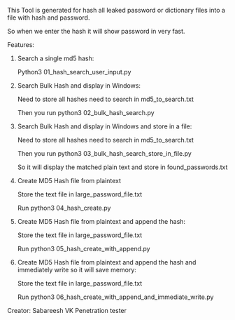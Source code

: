 

This Tool is generated for hash all leaked password or dictionary files into a file with hash and password.

So when we enter the hash it will show password in very fast.

Features:

1. Search a single md5 hash: 
   
   Python3 01_hash_search_user_input.py <MD5 Hash>

2. Search Bulk Hash and display in Windows:
  
   Need to store all hashes need to search in md5_to_search.txt

   Then you run python3 02_bulk_hash_search.py

3. Search Bulk Hash and display in Windows and store in a file:

   Need to store all hashes need to search in md5_to_search.txt

   Then you run python3 03_bulk_hash_search_store_in_file.py
  
   So it will display the matched plain text and store in found_passwords.txt

4. Create MD5 Hash file from plaintext
   
   Store the text file in large_password_file.txt

   Run python3 04_hash_create.py

5. Create MD5 Hash file from plaintext and append the hash:
   
   Store the text file in large_password_file.txt

   Run python3 05_hash_create_with_append.py

6. Create MD5 Hash file from plaintext and append the hash and immediately write so it will save memory:
   
   Store the text file in large_password_file.txt

   Run python3 06_hash_create_with_append_and_immediate_write.py


Creator:
Sabareesh VK
Penetration tester